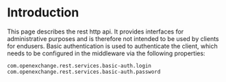 # Introduction

This page describes the rest http api. It provides interfaces for administrative purposes and is therefore not intended to be used by clients for endusers.
Basic authentication is used to authenticate the client, which needs to be configured in the middleware via the following properties:

```
com.openexchange.rest.services.basic-auth.login
com.openexchange.rest.services.basic-auth.password
```